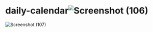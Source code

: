 # daily-calendar![Screenshot (106)](https://user-images.githubusercontent.com/98487770/158076208-51b93dc6-b7dd-40ae-951c-7ed15fcb0964.png)
![Screenshot (107)](https://user-images.githubusercontent.com/98487770/158076213-1bab6429-8fbf-43ea-96e6-bb4473c24858.png)
